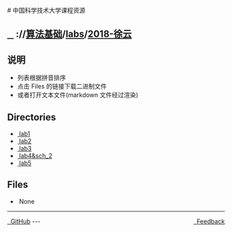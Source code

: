 
<head>
    <meta http-equiv="content-type" content="text/html; charset=utf-8">
    <link rel="stylesheet" href="https://use.fontawesome.com/releases/v5.8.1/css/all.css" integrity="sha384-50oBUHEmvpQ+1lW4y57PTFmhCaXp0ML5d60M1M7uH2+nqUivzIebhndOJK28anvf" crossorigin="anonymous">
    <title> 中国科学技术大学课程资源</title>
</head>
# 中国科学技术大学课程资源

<div>
  <h2>
    <a href="../index.html">&nbsp;&nbsp;<i class="fas fa-backward"></i>&nbsp;</a>
    :/<a href="../../../index.html"><i class="fas fa-home"></i></a>/<a href="../../index.html">算法基础</a>/<a href="../index.html">labs</a>/<a href="index.html">2018-徐云</a>
  </h2>
</div>

## 说明
- 列表根据拼音排序
- 点击 Files 的链接下载二进制文件
- 或者打开文本文件(markdown 文件经过渲染)

<h2> Directories &nbsp; <a href="http://downgit.zhoudaxiaa.com/#/home?url=https://github.com/USTC-Resource/USTC-Course/tree/master/算法基础/labs/2018-徐云" style="color:red;text-decoration:underline;" target="_black"><i class="fas fa-download"></i></a></h2>

<ul><li><a href="lab1/index.html"><i class="fas fa-folder"></i>&nbsp;lab1</a></li>
<li><a href="lab2/index.html"><i class="fas fa-folder"></i>&nbsp;lab2</a></li>
<li><a href="lab3/index.html"><i class="fas fa-folder"></i>&nbsp;lab3</a></li>
<li><a href="lab4&sch_2/index.html"><i class="fas fa-folder"></i>&nbsp;lab4&sch_2</a></li>
<li><a href="lab5/index.html"><i class="fas fa-folder"></i>&nbsp;lab5</a></li></ul>

## Files
<ul><li><i class="fas fa-meh"></i>&nbsp;None</li></ul>

---
<div style="text-decration:underline;display:inline">
  <a href="https://github.com/USTC-Resource/USTC-Course.git" target="_blank" rel="external"><i class="fab fa-github"></i>&nbsp; GitHub</a>
  <a href="mailto:&#122;huheqin1@gmail.com?subject=反馈与建议" style="float:right" target="_blank" rel="external"><i class="fas fa-envelope"></i>&nbsp; Feedback</a>
</div>
---


